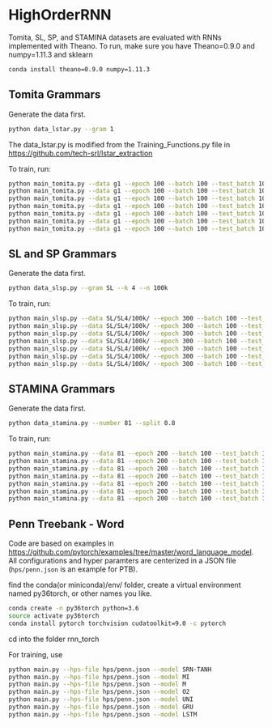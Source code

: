 # HighOrderRNN
Tomita, SL, SP, and STAMINA datasets are evaluated with RNNs implemented with Theano.
To run, make sure you have Theano=0.9.0 and numpy=1.11.3 and sklearn
```bash
conda install theano=0.9.0 numpy=1.11.3
```

## Tomita Grammars

Generate the data first.

```bash
python data_lstar.py --gram 1
```
The data_lstar.py is modified from the Training_Functions.py file in https://github.com/tech-srl/lstar_extraction

To train, run:
```bash
python main_tomita.py --data g1 --epoch 100 --batch 100 --test_batch 10 --rnn SRN --act tanh --nhid 10 --seed 1
python main_tomita.py --data g1 --epoch 100 --batch 100 --test_batch 10 --rnn MI --nhid 8 --seed 1
python main_tomita.py --data g1 --epoch 100 --batch 100 --test_batch 10 --rnn M --nhid 6 --seed 1
python main_tomita.py --data g1 --epoch 100 --batch 100 --test_batch 10 --rnn O2 --act tanh --nhid 7 --seed 1
python main_tomita.py --data g1 --epoch 100 --batch 100 --test_batch 10 --rnn UNI --act tanh --nhid 5 --seed 1
python main_tomita.py --data g1 --epoch 100 --batch 100 --test_batch 10 --rnn GRU --nhid 5 --seed 1
python main_tomita.py --data g1 --epoch 100 --batch 100 --test_batch 10 --rnn LSTM --nhid 4 --seed 1
```

## SL and SP Grammars

Generate the data first.

```bash
python data_slsp.py --gram SL --k 4 --n 100k
```

To train, run:
```bash
python main_slsp.py --data SL/SL4/100k/ --epoch 300 --batch 100 --test_batch 10 --rnn SRN --act tanh --nhid 30 --seed 1
python main_slsp.py --data SL/SL4/100k/ --epoch 300 --batch 100 --test_batch 10 --rnn MI --nhid 28 --seed 1
python main_slsp.py --data SL/SL4/100k/ --epoch 300 --batch 100 --test_batch 10 --rnn M --nhid 20 --seed 1
python main_slsp.py --data SL/SL4/100k/ --epoch 300 --batch 100 --test_batch 10 --rnn O2 --act tanh --nhid 21 --seed 1
python main_slsp.py --data SL/SL4/100k/ --epoch 300 --batch 100 --test_batch 10 --rnn UNI --act tanh --nhid 16 --seed 1
python main_slsp.py --data SL/SL4/100k/ --epoch 300 --batch 100 --test_batch 10 --rnn GRU --nhid 17 --seed 1
python main_slsp.py --data SL/SL4/100k/ --epoch 300 --batch 100 --test_batch 10 --rnn LSTM --nhid 14 --seed 1
```

## STAMINA Grammars

Generate the data first.

```bash
python data_stamina.py --number 81 --split 0.8
```

To train, run:
```bash
python main_stamina.py --data 81 --epoch 200 --batch 100 --test_batch 10 --rnn SRN --act tanh --nhid 100 --seed 1
python main_stamina.py --data 81 --epoch 200 --batch 100 --test_batch 10 --rnn MI --nhid 98 --seed 1
python main_stamina.py --data 81 --epoch 200 --batch 100 --test_batch 10 --rnn M --nhid 64 --seed 1
python main_stamina.py --data 81 --epoch 200 --batch 100 --test_batch 10 --rnn O2 --act tanh --nhid 17 --seed 1
python main_stamina.py --data 81 --epoch 200 --batch 100 --test_batch 10 --rnn UNI --act tanh --nhid 16 --seed 1
python main_stamina.py --data 81 --epoch 200 --batch 100 --test_batch 10 --rnn GRU --nhid 50 --seed 1
python main_stamina.py --data 81 --epoch 200 --batch 100 --test_batch 10 --rnn LSTM --nhid 41 --seed 1
```

## Penn Treebank - Word
Code are based on examples in <https://github.com/pytorch/examples/tree/master/word_language_model>.
All configurations and hyper paramters are centerized in a JSON file (`hps/penn.json` is an example for PTB).

find the conda(or miniconda)/env/ folder, create a virtual environment named py36torch, or other names you like.

```bash
conda create -n py36torch python=3.6
source activate py36torch
conda install pytorch torchvision cudatoolkit=9.0 -c pytorch
```
cd into the folder rnn_torch

For training, use

```bash
python main.py --hps-file hps/penn.json --model SRN-TANH
python main.py --hps-file hps/penn.json --model MI
python main.py --hps-file hps/penn.json --model M
python main.py --hps-file hps/penn.json --model O2
python main.py --hps-file hps/penn.json --model UNI
python main.py --hps-file hps/penn.json --model GRU
python main.py --hps-file hps/penn.json --model LSTM
```


